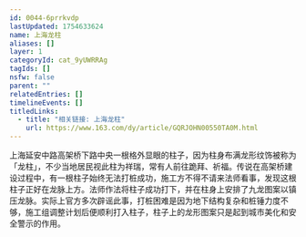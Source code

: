 ```yaml
---
id: 0044-6prrkvdp
lastUpdated: 1754633624
name: 上海龙柱
aliases: []
layer: 1
categoryId: cat_9yUWRRAg
tagIds: []
nsfw: false
parent: ""
relatedEntries: []
timelineEvents: []
titledLinks:
  - title: "相关链接: 上海龙柱"
    url: https://www.163.com/dy/article/GQRJOHN00550TA0M.html
---
```


上海延安中路高架桥下路中央一根格外显眼的柱子，因为柱身布满龙形纹饰被称为「龙柱」，不少当地居民视此柱为祥瑞，常有人前往跪拜、祈福。传说在高架桥建设过程中，有一根柱子始终无法打桩成功，施工方不得不请来法师看事，发现这根柱子正好在龙脉上方。法师作法将柱子成功打下，并在柱身上安排了九龙图案以镇压龙脉。实际上官方多次辟谣此事，打桩困难是因为地下结构复杂和桩锤力度不够，施工组调整计划后便顺利打入柱子，柱子上的龙形图案只是起到城市美化和安全警示的作用。